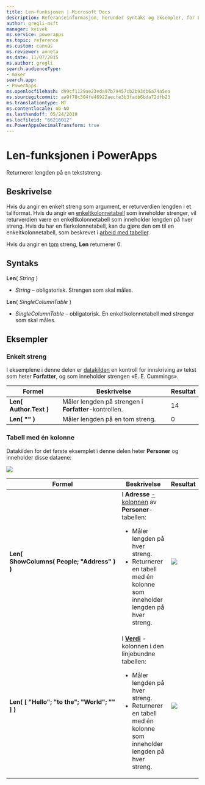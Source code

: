 ```yaml
---
title: Len-funksjonen | Microsoft Docs
description: Referanseinformasjon, herunder syntaks og eksempler, for Len-funksjonen i PowerApps
author: gregli-msft
manager: kvivek
ms.service: powerapps
ms.topic: reference
ms.custom: canvas
ms.reviewer: anneta
ms.date: 11/07/2015
ms.author: gregli
search.audienceType:
- maker
search.app:
- PowerApps
ms.openlocfilehash: d99cf1129ae23eda97b79457cb2b93db6a74a5ea
ms.sourcegitcommit: aa9f78c304fe46922aecfe3b3fadb6bda72dfb23
ms.translationtype: MT
ms.contentlocale: nb-NO
ms.lasthandoff: 05/24/2019
ms.locfileid: "66216012"
ms.PowerAppsDecimalTransform: true
---
```

# <a name="len-function-in-powerapps"></a>Len-funksjonen i PowerApps
Returnerer lengden på en tekststreng.

## <a name="description"></a>Beskrivelse
Hvis du angir en enkelt streng som argument, er returverdien lengden i et tallformat.  Hvis du angir en [enkeltkolonnetabell](../working-with-tables.md) som inneholder strenger, vil returverdien være en enkeltkolonnetabell som inneholder lengden på hver streng. Hvis du har en flerkolonnetabell, kan du gjøre den om til en enkeltkolonnetabell, som beskrevet i [arbeid med tabeller](../working-with-tables.md).

Hvis du angir en [tom](function-isblank-isempty.md) streng, **Len** returnerer 0.

## <a name="syntax"></a>Syntaks
**Len**( *String* )

* *String* – obligatorisk. Strengen som skal måles.

**Len**( *SingleColumnTable* )

* *SingleColumnTable* – obligatorisk. En enkeltkolonnetabell med strenger som skal måles.

## <a name="examples"></a>Eksempler
### <a name="single-string"></a>Enkelt streng
I eksemplene i denne delen er [datakilden](../working-with-data-sources.md) en kontroll for innskriving av tekst som heter **Forfatter**, og som inneholder strengen «E. E. Cummings».

| Formel | Beskrivelse | Resultat |
| --- | --- | --- |
| **Len( Author.Text )** |Måler lengden på strengen i **Forfatter**-kontrollen. |14 |
| **Len( "" )** |Måler lengden på en tom streng. |0 |

### <a name="single-column-table"></a>Tabell med én kolonne
Datakilden for det første eksemplet i denne delen heter **Personer** og inneholder disse dataene:

![](media/function-len/people-table.png)

| Formel | Beskrivelse | Resultat |
| --- | --- | --- |
| **Len( ShowColumns(&nbsp;People;&nbsp;"Address"&nbsp;) )** |I **Adresse** [-kolonnen](../working-with-tables.md#columns) av **Personer**-tabellen:<br><ul><li>Måler lengden på hver streng.</li><li>Returnerer en tabell med én kolonne som inneholder lengden på hver streng.</li> |<style> img { max-width: none } </style> ![](media/function-len/people-table-len.png) |
| **Len( [ "Hello"; "to the"; "World"; "" ] )** |I **[Verdi](function-value.md)** -kolonnen i den linjebundne tabellen:<br><ul><li>Måler lengden på hver streng.</li><li>Returnerer en tabell med én kolonne som inneholder lengden på hver streng.</li> |![](media/function-len/people-table-len-inline.png) |

